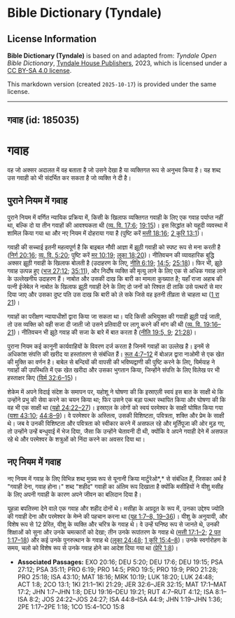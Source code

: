 # Bible Dictionary (Tyndale)

## License Information

**Bible Dictionary (Tyndale)** is based on and adapted from: _Tyndale Open Bible Dictionary_, [Tyndale House Publishers](https://tyndaleopenresources.com/), 2023, which is licensed under a [CC BY-SA 4.0 license](https://creativecommons.org/licenses/by-sa/4.0/legalcode.en).

This markdown version (created `2025-10-17`) is provided under the same license.



--------------------------------

## गवाह (id: 185035)

गवाह
====

वह जो अक्सर अदालत में वह बताता है जो उसने देखा है या व्यक्तिगत रूप से अनुभव किया है। यह शब्द उस गवाही को भी संदर्भित कर सकता है जो व्यक्ति ने दी है।

पुराने नियम में गवाह
--------------------

पुराने नियम में वर्णित न्यायिक प्रक्रिया में, किसी के खिलाफ व्यक्तिगत गवाही के लिए एक गवाह पर्याप्त नहीं था, बल्कि दो या तीन गवाहों की आवश्यकता थी ([व्य. वि. 17:6](https://ref.ly/Deut17:6); [19:15](https://ref.ly/Deut19:15))। इस सिद्धांत को यहूदी व्यवस्था में शामिल किया गया था और नए नियम में दोहराया गया है (पुष्टि करें [मत्ती 18:16](https://ref.ly/Matt18:16); [2 कुरि 13:1](https://ref.ly/2Cor13:1))।

गवाही की सच्चाई इतनी महत्वपूर्ण है कि बाइबल नौवी आज्ञा में झूठी गवाही को स्पष्ट रूप से मना करती है ([निर्ग 20:16](https://ref.ly/Exod20:16); [व्य. वि. 5:20](https://ref.ly/Deut5:20); पुष्टि करें [मर 10:19](https://ref.ly/Mark10:19); [लूका 18:20](https://ref.ly/Luke18:20))। नीतिवचन की व्यावहारिक बुद्धि अक्सर झूठी गवाही के खिलाफ बोलती है (उदाहरण के लिए, [नीति 6:19](https://ref.ly/Prov6:19); [14:5](https://ref.ly/Prov14:5); [25:18](https://ref.ly/Prov25:18))। फिर भी, झूठे गवाह उत्पन्न हुए ([भज 27:12](https://ref.ly/Ps27:12); [35:11](https://ref.ly/Ps35:11)), और निर्दोष व्यक्ति की मृत्यु लाने के लिए एक से अधिक गवाह लाने के उल्लेखनीय उदाहरण हैं। नाबोत और उसकी दाख कि बारी का मामला कुख्यात है; यहाँ राजा अहाब की पत्नी ईजेबेल ने नाबोत के खिलाफ झूठी गवाही देने के लिए दो जनों को रिश्वत दी ताकि उसे पत्थरों से मार दिया जाए और उसका दुष्ट पति उस दाख कि बारी को ले सके जिसे वह इतनी तीव्रता से चाहता था ([1 रा 21](https://ref.ly/1Kgs21:1-1Kgs21:29))।

गवाहों का परीक्षण न्यायाधीशों द्वारा किया जा सकता था। यदि किसी अभियुक्त की गवाही झूठी पाई जाती, तो उस व्यक्ति को वही सजा दी जाती जो उसने प्रतिवादी पर लागू करने की मांग की थी ([व्य. वि. 19:16–21](https://ref.ly/Deut19:16-Deut19:21))। नीतिवचन भी झूठे गवाह की सजा के बारे में बात करता है ([नीति 19:5, 9](https://ref.ly/Prov19:5,Prov19:9); [21:28](https://ref.ly/Prov21:28))।

पुराना नियम कई कानूनी कार्यवाहियों के विवरण दर्ज करता है जिनमें गवाहों का उल्लेख है। इनमें से अधिकांश संपत्ति की खरीद या हस्तांतरण से संबंधित हैं। [रूत 4:7–12](https://ref.ly/Ruth4:7-Ruth4:12) में बोअज़ द्वारा नाओमी से एक खेत की मुक्ति का वर्णन है। बाबेल से बन्दियों की वापसी की भविष्यद्वाणी की पुष्टि करने के लिए, यिर्मयाह ने गवाहों की उपस्थिति में एक खेत खरीदा और उसका भुगतान किया, जिन्होंने संपत्ति के लिए विलेख पर भी हस्ताक्षर किए ([यिर्म 32:6–15](https://ref.ly/Jer32:6-Jer32:15))। 

शेकेम में अपने विदाई संदेश के समापन पर, यहोशू ने घोषणा की कि इस्राएली स्वयं इस बात के साक्षी थे कि उन्होंने प्रभु की सेवा करने का चयन किया था; फिर उसने एक बड़ा पत्थर स्थापित किया और घोषणा की कि वह भी एक साक्षी था ([यहो 24:22–27](https://ref.ly/Josh24:22-Josh24:27))। इस्राएल के लोगों को स्वयं परमेश्वर के साक्षी घोषित किया गया ([यशा 43:10](https://ref.ly/Isa43:10); [44:8–9](https://ref.ly/Isa44:8-Isa44:9))। वे परमेश्वर के अस्तित्व, उसकी विशिष्टता, पवित्रता, शक्ति और प्रेम के साक्षी थे। जब वे उनकी विशिष्टता और पवित्रता को स्वीकार करने में असफल रहे और मूर्तिपूजा की ओर मुड़ गए, तो उन्होंने उन्हें बन्धुवाई में भेज दिया, जैसा कि उन्होंने चेतावनी दी थी, क्योंकि वे अपने गवाही देने में असफल रहे थे और परमेश्वर के शत्रुओं को निंदा करने का अवसर दिया था।

नए नियम में गवाह
----------------

नए नियम में गवाह के लिए विभिन्न शब्द मुख्य रूप से यूनानी क्रिया मार्टुरेओ*,* से संबंधित हैं, जिसका अर्थ है "गवाही देना, गवाह होना।" शब्द "शहीद" गवाही का अंतिम रूप दिखाता है क्योंकि मसीहियों ने यीशु मसीह के लिए अपनी गवाही के कारण अपने जीवन का बलिदान दिया है।

यूहन्ना बपतिस्मा देने वाले एक गवाह और शहीद दोनों थे। मसीहा के अग्रदूत के रूप में, उनका उद्देश्य ज्योति की गवाही देना और परमेश्वर के मेम्ने की पहचान करना था ([यूह 1:7–8, 19–36](https://ref.ly/John1:7-John1:8,John1:19-John1:36))। यीशु के अनुयायी, और विशेष रूप से 12 प्रेरित, यीशु के व्यक्ति और चरित्र के गवाह थे। वे उन्हें घनिष्ठ रूप से जानते थे, उनकी शिक्षाओं को सुना और उनके चमत्कारों को देखा; तीन उनके रूपांतरण के गवाह थे ([मत्ती 17:1–2](https://ref.ly/Matt17:1-Matt17:2); [2 पत 1:17–18](https://ref.ly/2Pet1:17-2Pet1:18)) और कई उनके पुनरुत्थान के गवाह थे ([लूका 24:48](https://ref.ly/Luke24:48); [1 कुरि 15:4–8](https://ref.ly/1Cor15:4-1Cor15:8))। उनके स्वर्गारोहण के समय, चलो को विशेष रूप से उनके गवाह होने का आदेश दिया गया था ([प्रेरि 1:8](https://ref.ly/Acts1:8))।

* **Associated Passages:** EXO 20:16; DEU 5:20; DEU 17:6; DEU 19:15; PSA 27:12; PSA 35:11; PRO 6:19; PRO 14:5; PRO 19:5; PRO 19:9; PRO 21:28; PRO 25:18; ISA 43:10; MAT 18:16; MRK 10:19; LUK 18:20; LUK 24:48; ACT 1:8; 2CO 13:1; 1KI 21:1–1KI 21:29; JER 32:6–JER 32:15; MAT 17:1–MAT 17:2; JHN 1:7–JHN 1:8; DEU 19:16–DEU 19:21; RUT 4:7–RUT 4:12; ISA 8:1–ISA 8:2; JOS 24:22–JOS 24:27; ISA 44:8–ISA 44:9; JHN 1:19–JHN 1:36; 2PE 1:17–2PE 1:18; 1CO 15:4–1CO 15:8

